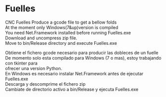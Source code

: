 # Fuelles
CNC Fuelles
Produce a gcode file to get a bellow folds </br>
At the moment only Windows(7&up)version is compiled </br>
You need Net.Framework installed before running Fuelles.exe</br>
Download and uncompress zip file.</br>
Move to bin/Release directory and execute Fuelles.exe</br>

Obtiene el fichero gcode necesario para producir las dobleces de un fuelle</br>
De momento solo esta compilado para Windows (7 o mas), estoy trabajando con tkinter para </br>
ofrecer una version Python.</br>
En Windows es necesario instalar Net.Framework antes de ejecutar Fuelles.exe</br>
Descarga y descomprime el fichero zip</br>
Cambiate de directorio activo a bin/Release y ejecuta Fuelles.exe</br>
